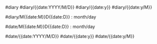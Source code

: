 

#diary #diary/{{date:YYYY/M/D}} #diary/{{date:y}} #diary/{{date:y/M}}

#diary/M{{date:M}}D{{date:D}} : month/day

#date/M{{date:M}}D{{date:D}} : month/day 

#date/{{date:YYYY/M/D}} #date/{{date:y}} #date/{{date:y/M}}